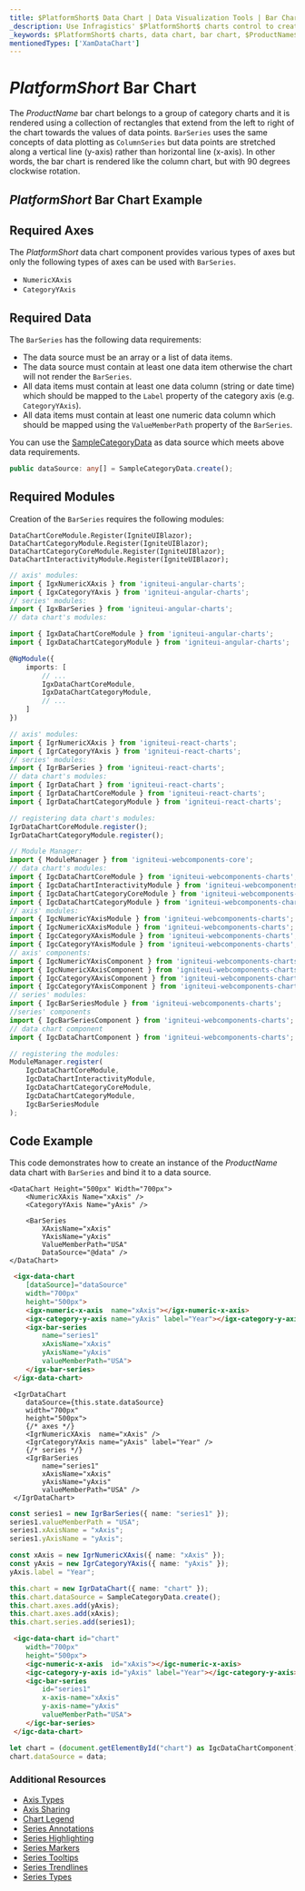 ```yaml
---
title: $PlatformShort$ Data Chart | Data Visualization Tools | Bar Chart | Data Binding | Infragistics
_description: Use Infragistics' $PlatformShort$ charts control to create bar charts. Learn about our $ProductName$ graph types!
_keywords: $PlatformShort$ charts, data chart, bar chart, $ProductName$, Infragistics
mentionedTypes: ['XamDataChart']
---
```

# $PlatformShort$ Bar Chart

The $ProductName$ bar chart belongs to a group of category charts and it is rendered using a collection of rectangles that extend from the left to right of the chart towards the values of data points. `BarSeries` uses the same concepts of data plotting as `ColumnSeries` but data points are stretched along a vertical line (y-axis) rather than horizontal line (x-axis). In other words, the bar chart is rendered like the column chart, but with 90 degrees clockwise rotation.

## $PlatformShort$ Bar Chart Example


<code-view style="height: 400px" 
           data-demos-base-url="{environment:dvDemosBaseUrl}" 
           iframe-src="{environment:dvDemosBaseUrl}/charts/data-chart-type-category-bar-series" alt="$PlatformShort$ Bar Chart Example">
</code-view>


<div class="divider--half"></div>

## Required Axes
The $PlatformShort$ data chart component provides various types of axes but only the following types of axes can be used with `BarSeries`.

- `NumericXAxis`
- `CategoryYAxis`

## Required Data

The `BarSeries` has the following data requirements:
- The data source must be an array or a list of data items.
- The data source must contain at least one data item otherwise the chart will not render the `BarSeries`.
- All data items must contain at least one data column (string or date time) which should be mapped to the `Label` property of the category axis (e.g. `CategoryYAxis`).
- All data items must contain at least one numeric data column which should be mapped using the `ValueMemberPath` property of the `BarSeries`.

You can use the [SampleCategoryData](data-chart-data-sources-category.md) as data source which meets above data requirements.

```ts
public dataSource: any[] = SampleCategoryData.create();
```

## Required Modules

Creation of the `BarSeries` requires the following modules:

```razor
DataChartCoreModule.Register(IgniteUIBlazor);
DataChartCategoryModule.Register(IgniteUIBlazor);
DataChartCategoryCoreModule.Register(IgniteUIBlazor);
DataChartInteractivityModule.Register(IgniteUIBlazor);
```

```ts
// axis' modules:
import { IgxNumericXAxis } from 'igniteui-angular-charts';
import { IgxCategoryYAxis } from 'igniteui-angular-charts';
// series' modules:
import { IgxBarSeries } from 'igniteui-angular-charts';
// data chart's modules:

import { IgxDataChartCoreModule } from 'igniteui-angular-charts';
import { IgxDataChartCategoryModule } from 'igniteui-angular-charts';

@NgModule({
    imports: [
        // ...
        IgxDataChartCoreModule,
        IgxDataChartCategoryModule,
        // ...
    ]
})
```

```ts
// axis' modules:
import { IgrNumericXAxis } from 'igniteui-react-charts';
import { IgrCategoryYAxis } from 'igniteui-react-charts';
// series' modules:
import { IgrBarSeries } from 'igniteui-react-charts';
// data chart's modules:
import { IgrDataChart } from 'igniteui-react-charts';
import { IgrDataChartCoreModule } from 'igniteui-react-charts';
import { IgrDataChartCategoryModule } from 'igniteui-react-charts';

// registering data chart's modules:
IgrDataChartCoreModule.register();
IgrDataChartCategoryModule.register();
```

```ts
// Module Manager:
import { ModuleManager } from 'igniteui-webcomponents-core';
// data chart's modules:
import { IgcDataChartCoreModule } from 'igniteui-webcomponents-charts';
import { IgcDataChartInteractivityModule } from 'igniteui-webcomponents-charts';
import { IgcDataChartCategoryCoreModule } from 'igniteui-webcomponents-charts';
import { IgcDataChartCategoryModule } from 'igniteui-webcomponents-charts';
// axis' modules:
import { IgcNumericYAxisModule } from 'igniteui-webcomponents-charts';
import { IgcNumericXAxisModule } from 'igniteui-webcomponents-charts';
import { IgcCategoryXAxisModule } from 'igniteui-webcomponents-charts';
import { IgcCategoryYAxisModule } from 'igniteui-webcomponents-charts';
// axis' components:
import { IgcNumericYAxisComponent } from 'igniteui-webcomponents-charts';
import { IgcNumericXAxisComponent } from 'igniteui-webcomponents-charts';
import { IgcCategoryXAxisComponent } from 'igniteui-webcomponents-charts';
import { IgcCategoryYAxisComponent } from 'igniteui-webcomponents-charts';
// series' modules:
import { IgcBarSeriesModule } from 'igniteui-webcomponents-charts';
//series' components
import { IgcBarSeriesComponent } from 'igniteui-webcomponents-charts';
// data chart component
import { IgcDataChartComponent } from 'igniteui-webcomponents-charts';

// registering the modules:
ModuleManager.register(
    IgcDataChartCoreModule,
    IgcDataChartInteractivityModule,
    IgcDataChartCategoryCoreModule,
    IgcDataChartCategoryModule,
    IgcBarSeriesModule
);
```

## Code Example
This code demonstrates how to create an instance of the $ProductName$ data chart with `BarSeries` and bind it to a data source.

```razor
<DataChart Height="500px" Width="700px">
    <NumericXAxis Name="xAxis" />
    <CategoryYAxis Name="yAxis" />

    <BarSeries
        XAxisName="xAxis"
        YAxisName="yAxis"
        ValueMemberPath="USA"
        DataSource="@data" />
</DataChart>
```

```html
 <igx-data-chart
    [dataSource]="dataSource"
    width="700px"
    height="500px">
    <igx-numeric-x-axis  name="xAxis"></igx-numeric-x-axis>
    <igx-category-y-axis name="yAxis" label="Year"></igx-category-y-axis>
    <igx-bar-series
        name="series1"
        xAxisName="xAxis"
        yAxisName="yAxis"
        valueMemberPath="USA">
    </igx-bar-series>
 </igx-data-chart>
```

```tsx
 <IgrDataChart
    dataSource={this.state.dataSource}
    width="700px"
    height="500px">
    {/* axes */}
    <IgrNumericXAxis  name="xAxis" />
    <IgrCategoryYAxis name="yAxis" label="Year" />
    {/* series */}
    <IgrBarSeries
        name="series1"
        xAxisName="xAxis"
        yAxisName="yAxis"
        valueMemberPath="USA" />
 </IgrDataChart>
```

```ts
const series1 = new IgrBarSeries({ name: "series1" });
series1.valueMemberPath = "USA";
series1.xAxisName = "xAxis";
series1.yAxisName = "yAxis";

const xAxis = new IgrNumericXAxis({ name: "xAxis" });
const yAxis = new IgrCategoryYAxis({ name: "yAxis" });
yAxis.label = "Year";

this.chart = new IgrDataChart({ name: "chart" });
this.chart.dataSource = SampleCategoryData.create();
this.chart.axes.add(yAxis);
this.chart.axes.add(xAxis);
this.chart.series.add(series1);
```

```html
 <igc-data-chart id="chart"
    width="700px"
    height="500px">
    <igc-numeric-x-axis  id="xAxis"></igc-numeric-x-axis>
    <igc-category-y-axis id="yAxis" label="Year"></igc-category-y-axis>
    <igc-bar-series
        id="series1"
        x-axis-name="xAxis"
        y-axis-name="yAxis"
        valueMemberPath="USA">
    </igc-bar-series>
 </igc-data-chart>
```

```ts
let chart = (document.getElementById("chart") as IgcDataChartComponent);
chart.dataSource = data;
```

### Additional Resources

- [Axis Types](data-chart-axis-types.md)
- [Axis Sharing](data-chart-axis-sharing.md)
- [Chart Legend](data-chart-legends.md)
- [Series Annotations](data-chart-series-annotations.md)
- [Series Highlighting](data-chart-series-highlighting.md)
- [Series Markers](data-chart-series-markers.md)
- [Series Tooltips](data-chart-series-tooltips.md)
- [Series Trendlines](data-chart-series-trendlines.md)
- [Series Types](data-chart-series-types.md)
